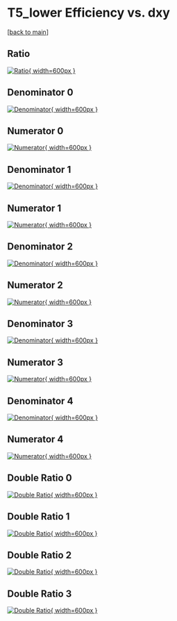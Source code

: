 # T5_lower Efficiency vs. dxy

[[back to main](./)]



## Ratio

[![Ratio](../mtv/var/T5_lower_vtr_13_0_eff_dxy.png){ width=600px }](../mtv/var/T5_lower_vtr_13_0_eff_dxy.pdf)

## Denominator 0

[![Denominator](../mtv/den/T5_lower_vtr_13_0_eff_dxy_den0.png){ width=600px }](../mtv/den/T5_lower_vtr_13_0_eff_dxy_den0.pdf)

## Numerator 0

[![Numerator](../mtv/num/T5_lower_vtr_13_0_eff_dxy_num0.png){ width=600px }](../mtv/num/T5_lower_vtr_13_0_eff_dxy_num0.pdf)

## Denominator 1

[![Denominator](../mtv/den/T5_lower_vtr_13_0_eff_dxy_den1.png){ width=600px }](../mtv/den/T5_lower_vtr_13_0_eff_dxy_den1.pdf)

## Numerator 1

[![Numerator](../mtv/num/T5_lower_vtr_13_0_eff_dxy_num1.png){ width=600px }](../mtv/num/T5_lower_vtr_13_0_eff_dxy_num1.pdf)

## Denominator 2

[![Denominator](../mtv/den/T5_lower_vtr_13_0_eff_dxy_den2.png){ width=600px }](../mtv/den/T5_lower_vtr_13_0_eff_dxy_den2.pdf)

## Numerator 2

[![Numerator](../mtv/num/T5_lower_vtr_13_0_eff_dxy_num2.png){ width=600px }](../mtv/num/T5_lower_vtr_13_0_eff_dxy_num2.pdf)

## Denominator 3

[![Denominator](../mtv/den/T5_lower_vtr_13_0_eff_dxy_den3.png){ width=600px }](../mtv/den/T5_lower_vtr_13_0_eff_dxy_den3.pdf)

## Numerator 3

[![Numerator](../mtv/num/T5_lower_vtr_13_0_eff_dxy_num3.png){ width=600px }](../mtv/num/T5_lower_vtr_13_0_eff_dxy_num3.pdf)

## Denominator 4

[![Denominator](../mtv/den/T5_lower_vtr_13_0_eff_dxy_den4.png){ width=600px }](../mtv/den/T5_lower_vtr_13_0_eff_dxy_den4.pdf)

## Numerator 4

[![Numerator](../mtv/num/T5_lower_vtr_13_0_eff_dxy_num4.png){ width=600px }](../mtv/num/T5_lower_vtr_13_0_eff_dxy_num4.pdf)

## Double Ratio 0

[![Double Ratio](../mtv/ratio/T5_lower_vtr_13_0_eff_dxy_ratio0.png){ width=600px }](../mtv/ratio/T5_lower_vtr_13_0_eff_dxy_ratio0.pdf)

## Double Ratio 1

[![Double Ratio](../mtv/ratio/T5_lower_vtr_13_0_eff_dxy_ratio1.png){ width=600px }](../mtv/ratio/T5_lower_vtr_13_0_eff_dxy_ratio1.pdf)

## Double Ratio 2

[![Double Ratio](../mtv/ratio/T5_lower_vtr_13_0_eff_dxy_ratio2.png){ width=600px }](../mtv/ratio/T5_lower_vtr_13_0_eff_dxy_ratio2.pdf)

## Double Ratio 3

[![Double Ratio](../mtv/ratio/T5_lower_vtr_13_0_eff_dxy_ratio3.png){ width=600px }](../mtv/ratio/T5_lower_vtr_13_0_eff_dxy_ratio3.pdf)

